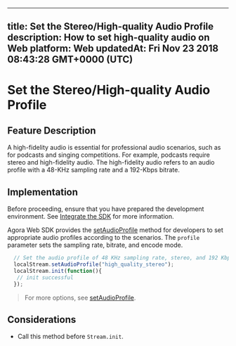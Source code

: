 
---
title: Set the Stereo/High-quality Audio Profile
description: How to set high-quality audio on Web
platform: Web
updatedAt: Fri Nov 23 2018 08:43:28 GMT+0000 (UTC)
---
# Set the Stereo/High-quality Audio Profile
## Feature Description 

A high-fidelity audio is essential for professional audio scenarios, such as for podcasts and singing competitions. For example, podcasts require stereo and high-fidelity audio. The high-fidelity audio refers to an audio profile with a 48-KHz sampling rate and a 192-Kbps bitrate. 


## Implementation
Before proceeding, ensure that you have prepared the development environment. See [Integrate the SDK](../../en/Interactive%20Broadcast/web_prepare.md) for more information.

Agora Web SDK provides the [setAudioProfile](https://docs.agora.io/en/Interactive%20Broadcast/API%20Reference/web/interfaces/agorartc.stream.html#setaudioprofile) method for developers to set appropriate audio profiles according to the scenarios. The `profile` parameter sets the sampling rate, bitrate, and encode mode.

```javascript
  // Set the audio profile of 48 KHz sampling rate, stereo, and 192 Kbps bitrate.
  localStream.setAudioProfile("high_quality_stereo");
  localStream.init(function(){
   // init successful
  });
```

> For more options, see  [setAudioProfile](https://docs.agora.io/en/Interactive%20Broadcast/API%20Reference/web/interfaces/agorartc.stream.html#setaudioprofile).

## Considerations

- Call this method before `Stream.init`.
